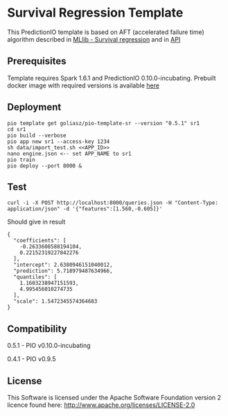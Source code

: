 # Survival Regression Template

This PredictionIO template is based on AFT (accelerated failure time) algorithm described in [MLlib - Survival regression](https://spark.apache.org/docs/1.6.1/ml-classification-regression.html#survival-regression) and in [API](https://spark.apache.org/docs/1.6.1/api/java/index.html?org/apache/spark/ml/regression/AFTSurvivalRegression.html)

## Prerequisites
Template requires Spark 1.6.1 and PredictionIO 0.10.0-incubating.
Prebuilt docker image with required versions is available [here](https://hub.docker.com/r/goliasz/docker-predictionio-dev/) 

## Deployment
```
pio template get goliasz/pio-template-sr --version "0.5.1" sr1
cd sr1
pio build --verbose
pio app new sr1 --access-key 1234
sh data/import_test.sh <<APP_ID>>
nano engine.json <-- set APP_NAME to sr1
pio train
pio deploy --port 8000 &
```
## Test
```
curl -i -X POST http://localhost:8000/queries.json -H "Content-Type: application/json" -d '{"features":[1.560,-0.605]}'
```
Should give in result
```
{
  "coefficients": [
    -0.2633608588194104, 
    0.22152319227842276
  ], 
  "intercept": 2.6380946151040012, 
  "prediction": 5.718979487634966, 
  "quantiles": [
    1.1603238947151593, 
    4.995456010274735
  ], 
  "scale": 1.5472345574364683
}
```

## Compatibility 

0.5.1 - PIO v0.10.0-incubating

0.4.1 - PIO v0.9.5

## License
This Software is licensed under the Apache Software Foundation version 2 licence found here: http://www.apache.org/licenses/LICENSE-2.0

